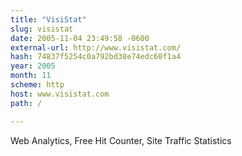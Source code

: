 ```yaml
---
title: "VisiStat"
slug: visistat
date: 2005-11-04 23:49:58 -0600
external-url: http://www.visistat.com/
hash: 74837f5254c0a792bd38e74edc60f1a4
year: 2005
month: 11
scheme: http
host: www.visistat.com
path: /

---
```


Web Analytics, Free Hit Counter, Site Traffic Statistics
